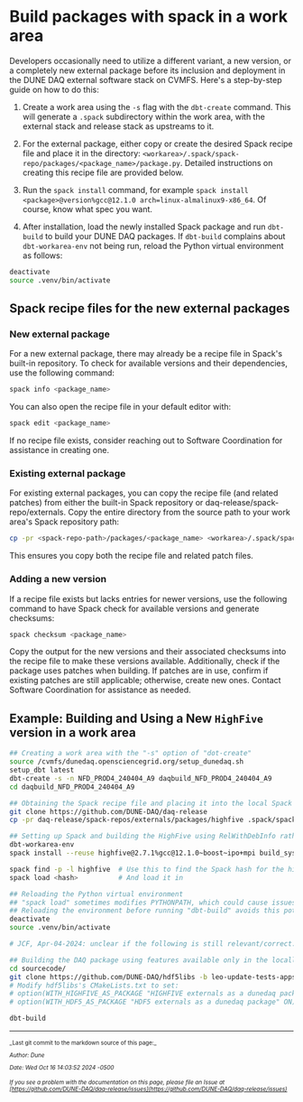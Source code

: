 # Build packages with spack in a work area
Developers occasionally need to utilize a different variant, a new version, or a completely new external package before its inclusion and deployment in the DUNE DAQ external software stack on CVMFS. Here's a step-by-step guide on how to do this:



1. Create a work area using the `-s` flag with the `dbt-create` command. This will generate a `.spack` subdirectory within the work area, with the external stack and release stack as upstreams to it.


2. For the external package, either copy or create the desired Spack recipe file and place it in the directory:
`<workarea>/.spack/spack-repo/packages/<package_name>/package.py`. Detailed instructions on creating this recipe file are provided below.


3. Run the `spack install` command, for example `spack install <package>@version%gcc@12.1.0 arch=linux-almalinux9-x86_64`. Of course, know what spec you want.


4. After installation, load the newly installed Spack package and run `dbt-build` to build your DUNE DAQ packages. If `dbt-build` complains about `dbt-workarea-env` not being run, reload the Python virtual environment as follows:
```bash
deactivate
source .venv/bin/activate
```

## Spack recipe files for the new external packages

### New external package

For a new external package, there may already be a recipe file in Spack's built-in repository. To check for available versions and their dependencies, use the following command:
```bash
spack info <package_name>
```
You can also open the recipe file in your default editor with:
```bash
spack edit <package_name>
```
If no recipe file exists, consider reaching out to Software Coordination for assistance in creating one.

### Existing external package

For existing external packages, you can copy the recipe file (and related patches) from either the built-in Spack repository or daq-release/spack-repo/externals. Copy the entire directory from the source path to your work area's Spack repository path:
```bash
cp -pr <spack-repo-path>/packages/<package_name> <workarea>/.spack/spack-repo/packages/<package_name>
```
This ensures you copy both the recipe file and related patch files.

### Adding a new version

If a recipe file exists but lacks entries for newer versions, use the following command to have Spack check for available versions and generate checksums:

```bash
spack checksum <package_name>
```

Copy the output for the new versions and their associated checksums into the recipe file to make these versions available. Additionally, check if the package uses patches when building. If patches are in use, confirm if existing patches are still applicable; otherwise, create new ones. Contact Software Coordination for assistance as needed.

## Example: Building and Using a New `HighFive` version in a work area

```bash
## Creating a work area with the "-s" option of "dot-create"
source /cvmfs/dunedaq.opensciencegrid.org/setup_dunedaq.sh
setup_dbt latest
dbt-create -s -n NFD_PROD4_240404_A9 daqbuild_NFD_PROD4_240404_A9
cd daqbuild_NFD_PROD4_240404_A9

## Obtaining the Spack recipe file and placing it into the local Spack repository
git clone https://github.com/DUNE-DAQ/daq-release
cp -pr daq-release/spack-repos/externals/packages/highfive .spack/spack-repo/packages/

## Setting up Spack and building the HighFive using RelWithDebInfo rather than the already-installed build_type=Release
dbt-workarea-env
spack install --reuse highfive@2.7.1%gcc@12.1.0~boost~ipo+mpi build_system=cmake build_type=RelWithDebInfo

spack find -p -l highfive  # Use this to find the Spack hash for the highfive you just built
spack load <hash>          # And load it in

## Reloading the Python virtual environment
## "spack load" sometimes modifies PYTHONPATH, which could cause issues with "dbt-build."
## Reloading the environment before running "dbt-build" avoids this potential issue.
deactivate
source .venv/bin/activate

# JCF, Apr-04-2024: unclear if the following is still relevant/correct...

## Building the DAQ package using features available only in the locally installed HighFive
cd sourcecode/
git clone https://github.com/DUNE-DAQ/hdf5libs -b leo-update-tests-apps
# Modify hdf5libs's CMakeLists.txt to set:
# option(WITH_HIGHFIVE_AS_PACKAGE "HIGHFIVE externals as a dunedaq package" ON)
# option(WITH_HDF5_AS_PACKAGE "HDF5 externals as a dunedaq package" ON)

dbt-build
```


-----

<font size="1">
_Last git commit to the markdown source of this page:_


_Author: Dune_

_Date: Wed Oct 16 14:03:52 2024 -0500_

_If you see a problem with the documentation on this page, please file an Issue at [https://github.com/DUNE-DAQ/daq-release/issues](https://github.com/DUNE-DAQ/daq-release/issues)_
</font>
